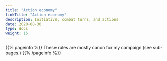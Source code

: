 ```yaml
---
title: "Action economy"
linkTitle: "Action economy"
description: Initiative, combat turns, and actions
date: 2020-08-30
type: docs
weight: 15
---
```

{{% pageinfo %}} 
These rules are mostly canon for my campaign (see sub-pages.)
{{% /pageinfo %}}
